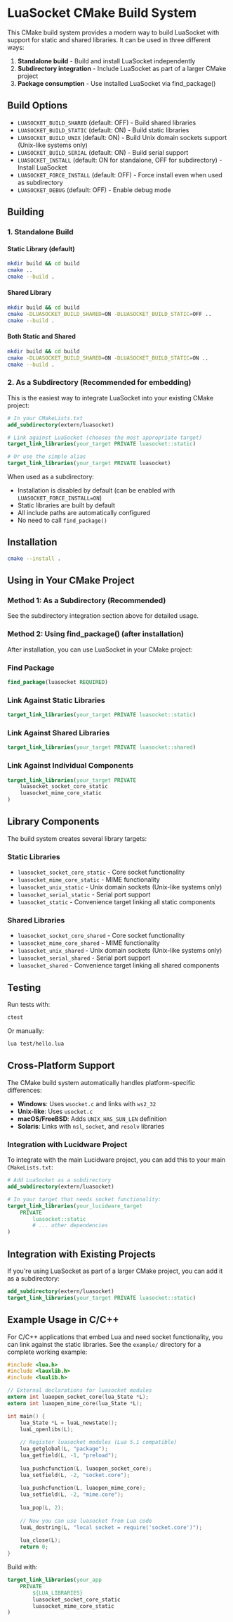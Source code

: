 # LuaSocket CMake Build System

This CMake build system provides a modern way to build LuaSocket with support for static and shared libraries. It can be used in three different ways:

1. **Standalone build** - Build and install LuaSocket independently
2. **Subdirectory integration** - Include LuaSocket as part of a larger CMake project
3. **Package consumption** - Use installed LuaSocket via find_package()

## Build Options

- `LUASOCKET_BUILD_SHARED` (default: OFF) - Build shared libraries
- `LUASOCKET_BUILD_STATIC` (default: ON) - Build static libraries  
- `LUASOCKET_BUILD_UNIX` (default: ON) - Build Unix domain sockets support (Unix-like systems only)
- `LUASOCKET_BUILD_SERIAL` (default: ON) - Build serial support
- `LUASOCKET_INSTALL` (default: ON for standalone, OFF for subdirectory) - Install LuaSocket
- `LUASOCKET_FORCE_INSTALL` (default: OFF) - Force install even when used as subdirectory
- `LUASOCKET_DEBUG` (default: OFF) - Enable debug mode

## Building

### 1. Standalone Build

#### Static Library (default)

```bash
mkdir build && cd build
cmake ..
cmake --build .
```

#### Shared Library

```bash
mkdir build && cd build
cmake -DLUASOCKET_BUILD_SHARED=ON -DLUASOCKET_BUILD_STATIC=OFF ..
cmake --build .
```

#### Both Static and Shared

```bash
mkdir build && cd build
cmake -DLUASOCKET_BUILD_SHARED=ON -DLUASOCKET_BUILD_STATIC=ON ..
cmake --build .
```

### 2. As a Subdirectory (Recommended for embedding)

This is the easiest way to integrate LuaSocket into your existing CMake project:

```cmake
# In your CMakeLists.txt
add_subdirectory(extern/luasocket)

# Link against LuaSocket (chooses the most appropriate target)
target_link_libraries(your_target PRIVATE luasocket::static)

# Or use the simple alias
target_link_libraries(your_target PRIVATE luasocket)
```

When used as a subdirectory:
- Installation is disabled by default (can be enabled with `LUASOCKET_FORCE_INSTALL=ON`)
- Static libraries are built by default
- All include paths are automatically configured
- No need to call `find_package()`

## Installation

```bash
cmake --install .
```

## Using in Your CMake Project

### Method 1: As a Subdirectory (Recommended)

See the subdirectory integration section above for detailed usage.

### Method 2: Using find_package() (after installation)

After installation, you can use LuaSocket in your CMake project:

### Find Package

```cmake
find_package(luasocket REQUIRED)
```

### Link Against Static Libraries

```cmake
target_link_libraries(your_target PRIVATE luasocket::static)
```

### Link Against Shared Libraries

```cmake
target_link_libraries(your_target PRIVATE luasocket::shared)
```

### Link Against Individual Components

```cmake
target_link_libraries(your_target PRIVATE 
    luasocket_socket_core_static
    luasocket_mime_core_static
)
```

## Library Components

The build system creates several library targets:

### Static Libraries
- `luasocket_socket_core_static` - Core socket functionality
- `luasocket_mime_core_static` - MIME functionality
- `luasocket_unix_static` - Unix domain sockets (Unix-like systems only)
- `luasocket_serial_static` - Serial port support
- `luasocket_static` - Convenience target linking all static components

### Shared Libraries
- `luasocket_socket_core_shared` - Core socket functionality
- `luasocket_mime_core_shared` - MIME functionality  
- `luasocket_unix_shared` - Unix domain sockets (Unix-like systems only)
- `luasocket_serial_shared` - Serial port support
- `luasocket_shared` - Convenience target linking all shared components

## Testing

Run tests with:

```bash
ctest
```

Or manually:

```bash
lua test/hello.lua
```

## Cross-Platform Support

The CMake build system automatically handles platform-specific differences:

- **Windows**: Uses `wsocket.c` and links with `ws2_32`
- **Unix-like**: Uses `usocket.c` 
- **macOS/FreeBSD**: Adds `UNIX_HAS_SUN_LEN` definition
- **Solaris**: Links with `nsl`, `socket`, and `resolv` libraries

### Integration with Lucidware Project

To integrate with the main Lucidware project, you can add this to your main `CMakeLists.txt`:

```cmake
# Add LuaSocket as a subdirectory
add_subdirectory(extern/luasocket)

# In your target that needs socket functionality:
target_link_libraries(your_lucidware_target 
    PRIVATE 
        luasocket::static
        # ... other dependencies
)
```

## Integration with Existing Projects

If you're using LuaSocket as part of a larger CMake project, you can add it as a subdirectory:

```cmake
add_subdirectory(extern/luasocket)
target_link_libraries(your_target PRIVATE luasocket::static)
```

## Example Usage in C/C++

For C/C++ applications that embed Lua and need socket functionality, you can link against the static libraries. See the `example/` directory for a complete working example:

```c
#include <lua.h>
#include <lauxlib.h>
#include <lualib.h>

// External declarations for luasocket modules
extern int luaopen_socket_core(lua_State *L);
extern int luaopen_mime_core(lua_State *L);

int main() {
    lua_State *L = luaL_newstate();
    luaL_openlibs(L);
    
    // Register luasocket modules (Lua 5.1 compatible)
    lua_getglobal(L, "package");
    lua_getfield(L, -1, "preload");
    
    lua_pushcfunction(L, luaopen_socket_core);
    lua_setfield(L, -2, "socket.core");
    
    lua_pushcfunction(L, luaopen_mime_core);
    lua_setfield(L, -2, "mime.core");
    
    lua_pop(L, 2);
    
    // Now you can use luasocket from Lua code
    luaL_dostring(L, "local socket = require('socket.core')");
    
    lua_close(L);
    return 0;
}
```

Build with:
```cmake
target_link_libraries(your_app 
    PRIVATE 
        ${LUA_LIBRARIES}
        luasocket_socket_core_static
        luasocket_mime_core_static
)
```
